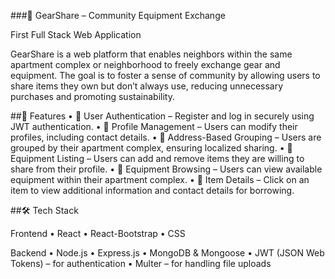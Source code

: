 ###🏡 GearShare – Community Equipment Exchange

First Full Stack Web Application

GearShare is a web platform that enables neighbors within the same apartment complex or neighborhood to freely exchange gear and equipment. The goal is to foster a sense of community by allowing users to share items they own but don’t always use, reducing unnecessary purchases and promoting sustainability.

##🚀 Features
	•	🔹 User Authentication – Register and log in securely using JWT authentication.
	•	🔹 Profile Management – Users can modify their profiles, including contact details.
	•	🔹 Address-Based Grouping – Users are grouped by their apartment complex, ensuring localized sharing.
	•	🔹 Equipment Listing – Users can add and remove items they are willing to share from their profile.
	•	🔹 Equipment Browsing – Users can view available equipment within their apartment complex.
	•	🔹 Item Details – Click on an item to view additional information and contact details for borrowing.

##🛠️ Tech Stack

Frontend
	•	React
	•	React-Bootstrap
	•	CSS

Backend
	•	Node.js
	•	Express.js
	•	MongoDB & Mongoose
	•	JWT (JSON Web Tokens) – for authentication
	•	Multer – for handling file uploads

